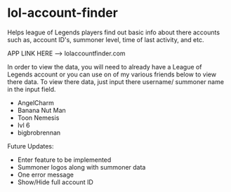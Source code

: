 # lol-account-finder
Helps league of Legends players find out basic info about there accounts such as, account ID's, summoner level, time of last activity, and etc.

APP LINK HERE --> lolaccountfinder.com

In order to view the data, you will need to already have a League of Legends account or you can use on of my various friends below to view there data. To view there data, just input there username/ summoner name in the input field.

* AngelCharm
* Banana Nut Man
* Toon Nemesis
* lvl 6
* bigbrobrennan

Future Updates:
* Enter feature to be implemented
* Summoner logos along with summoner data
* One error message
* Show/Hide full account ID
